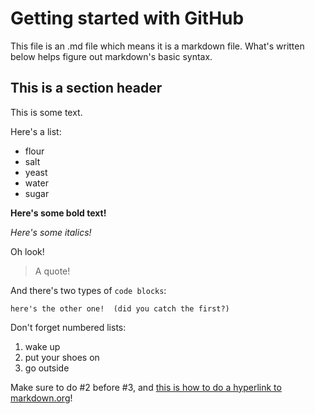 Getting started with GitHub
=============
This file is an .md file which means it is a markdown file.
What's written below helps figure out markdown's basic syntax.

## This is a section header

This is some text.

Here's a list:

 - flour
 - salt
 - yeast
 - water
 - sugar
 
**Here's some bold text!**

*Here's some italics!*

Oh look!

> A quote!

And there's two types of `code blocks`:

```
here's the other one!  (did you catch the first?)
```

Don't forget numbered lists:

1. wake up
2. put your shoes on
3. go outside

Make sure to do #2 before #3, and [this is how to do a hyperlink to markdown.org](https://www.markdownguide.org/basic-syntax/)!
